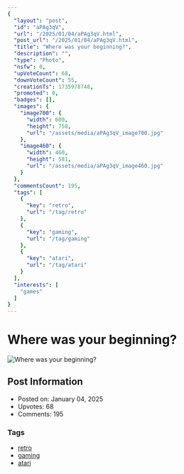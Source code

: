 ```yaml
---
{
  "layout": "post",
  "id": "aPAg3qV",
  "url": "/2025/01/04/aPAg3qV.html",
  "post_url": "/2025/01/04/aPAg3qV.html",
  "title": "Where was your beginning?",
  "description": "",
  "type": "Photo",
  "nsfw": 0,
  "upVoteCount": 68,
  "downVoteCount": 55,
  "creationTs": 1735978748,
  "promoted": 0,
  "badges": [],
  "images": {
    "image700": {
      "width": 600,
      "height": 758,
      "url": "/assets/media/aPAg3qV_image700.jpg"
    },
    "image460": {
      "width": 460,
      "height": 581,
      "url": "/assets/media/aPAg3qV_image460.jpg"
    }
  },
  "commentsCount": 195,
  "tags": [
    {
      "key": "retro",
      "url": "/tag/retro"
    },
    {
      "key": "gaming",
      "url": "/tag/gaming"
    },
    {
      "key": "atari",
      "url": "/tag/atari"
    }
  ],
  "interests": [
    "games"
  ]
}
---
```


# Where was your beginning?

![Where was your beginning?](/assets/media/aPAg3qV_image700.jpg)

## Post Information

- Posted on: January 04, 2025
- Upvotes: 68
- Comments: 195

### Tags

- [retro](/tag/retro)
- [gaming](/tag/gaming)
- [atari](/tag/atari)
